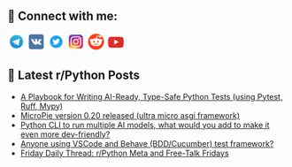 ## 🔎 Connect with me:
[<img src="https://github.com/bullbesh/bullbesh/blob/main/images/Telegram.png" width="32" height="32" />](https://t.me/bullbesh)
[<img src="https://github.com/bullbesh/bullbesh/blob/main/images/VK.png" width="32" height="32" />](https://vk.com/bullbesh)
[<img src="https://github.com/bullbesh/bullbesh/blob/main/images/Twitter.png" width="32" height="32" />](https://twitter.com/bullbesh1)
[<img src="https://github.com/bullbesh/bullbesh/blob/main/images/Instagram.png" width="32" height="32" />](https://www.instagram.com/bullbesh)
[<img src="https://github.com/bullbesh/bullbesh/blob/main/images/Reddit.png" width="32" height="32" />](https://www.reddit.com/user/bullbesh)
[<img src="https://github.com/bullbesh/bullbesh/blob/main/images/YouTube.png" width="32" height="32" />](https://www.youtube.com/channel/UCtfjRs6uzgq5mfm8S06WTcg)

## 📕 Latest r/Python Posts
<!-- BLOG-POST-LIST:START -->
- [A Playbook for Writing AI-Ready, Type-Safe Python Tests &lpar;using Pytest, Ruff, Mypy&rpar;](https://www.reddit.com/r/Python/comments/1mqr6u7/a_playbook_for_writing_aiready_typesafe_python/)
- [MicroPie version 0.20 released &lpar;ultra micro asgi framework&rpar;](https://www.reddit.com/r/Python/comments/1mqnd7u/micropie_version_020_released_ultra_micro_asgi/)
- [Python CLI to run multiple AI models, what would you add to make it even more dev-friendly?](https://www.reddit.com/r/Python/comments/1mqixg2/python_cli_to_run_multiple_ai_models_what_would/)
- [Anyone using VSCode and Behave &lpar;BDD/Cucumber&rpar; test framework?](https://www.reddit.com/r/Python/comments/1mqiucj/anyone_using_vscode_and_behave_bddcucumber_test/)
- [Friday Daily Thread: r/Python Meta and Free-Talk Fridays](https://www.reddit.com/r/Python/comments/1mqhp24/friday_daily_thread_rpython_meta_and_freetalk/)
<!-- BLOG-POST-LIST:END -->
